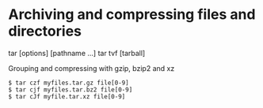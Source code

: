 # Archiving and compressing files and directories

tar [options] [pathname ...]
tar tvf [tarball]

Grouping and compressing with gzip, bzip2 and xz

```
$ tar czf myfiles.tar.gz file[0-9]
$ tar cjf myfiles.tar.bz2 file[0-9]
$ tar cJf myfile.tar.xz file[0-9]
```

